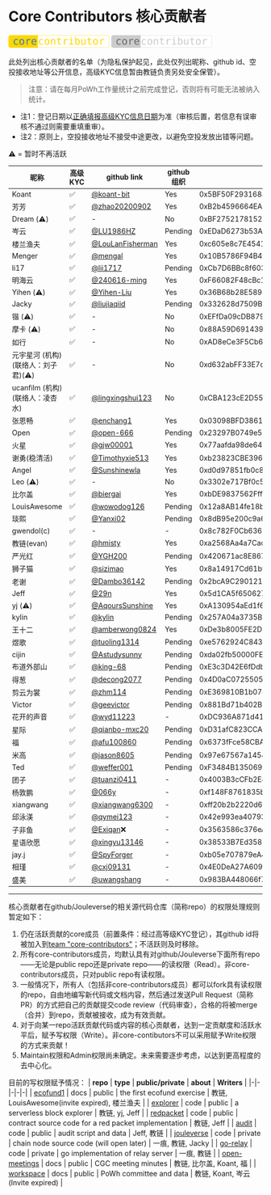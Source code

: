 # Core Contributors 核心贡献者

<img width="200px" src="core-contributor.svg" alt="core"> <img width="200px" src="core-contributor-inactive.svg" alt="core">

此处列出核心贡献者的名单（为隐私保护起见，此处仅列出昵称、github id、空投接收地址等公开信息，高级KYC信息暂由教链负责另处安全保管）。

> 注意：请在每月PoWh工作量统计之前完成登记，否则将有可能无法被纳入统计。

* 注1：登记日期以[正确填报高级KYC信息日期](https://docs.qq.com/form/page/DTHBITWl4dGdRQlVo)为准（审核后置，若信息有误审核不通过则需要重填重审）。
* 注2：原则上，空投接收地址不接受中途更改，以避免空投发放出错等问题。

⚠️ = 暂时不再活跃

**昵称** | **高级KYC** | **github link** |  **github组织** | **空投接收地址** | **JNS域名** | **登记日期**
-|-|-|-|-|-|-
Koant | ✅ | [@koant-bit](https://github.com/koant-bit) | Yes | 0x5BF50F2931688F886F46f88D5CEEDE530bB92076 | bit.j | 2022/10/1 | 
芳芳 | ✅ | [@zhao20200902](https://github.com/zhao20200902) | Yes | 0xB2b4596664EA23cC4a871887b9A5CCE16FE8FD1e | fang.j | 2022/10/1
Dream (⚠️) | ✅ | - | No | 0xBF2752178152c9909C6E0Ac5538f771d7b1f2BAA | beta.j | 2022/10/1
岑云 | ✅ | [@LU1986HZ](https://github.com/LU1986HZ) | Pending | 0xEDaD6273b53A38f827407A43AfFf71B1F8dd3a22 | 1024.j | 2022/10/1
楼兰渔夫 | ✅ | [@LouLanFisherman](https://github.com/LouLanFisherman) | Yes | 0xc605e8c7E45410e598F835BE5E3e27a3Ed9c39Dd | china.j | 2022/10/1
Menger | ✅ | [@mengal](https://github.com/mengal) | Yes | 0x10B5786F94B46eACaDdB093C555FFf4bA567951f | menger.j | 2023/2/1
li17 | ✅ | [@lii1717](https://github.com/lii1717) | Pending | 0xCb7D6BBc8f6033b7acedB3F196535C5BB8A2623C | li17.j | 2023/2/1
明海云 | ✅ | [@240616-ming](https://github.com/240616-ming) | Yes | 0xF66082F48cBc11ac83Cdde11644f4Db2f363205a | 123.j | 2022/10/1
Yihen (⚠️) | ✅ | [@Yihen-Liu](https://github.com/Yihen-Liu) | Yes | 0x36B68b28E589e5eB41A6f22938054EA4bD82423D | seed.j | 2022/10/1
Jacky | ✅ | [@liujiaqiid](https://github.com/liujiaqiid) | Pending | 0x332628d7509B6eDfB8A90918a9664De56675e9Cf | - | 2022/10/1
锴 (⚠️) | ✅ | - | No | 0xEFfDa09cDB8794fFC998252b33e40F0C8ed094dB | 0xjustry.j | 2023/2/1
摩卡 (⚠️) | ✅ | - | No | 0x88A59D6914398FAEEAE2Fb9B50351f9373dEe1D6 | j.j | 2022/10/1
如行 | ✅ | - | No | 0xAD8eCe3F5Cb68CD9124e6B124B9985B41E7AdAf7 | hao.j | 2023/7/26
元宇星河 (机构) (联络人：刘子君)(⚠️) | ✅ | - | No | 0xd632abFF33E7dfcE2191713179eA63Be124EA0bb | yuanyuxinghe.j | 2023/7/26
ucanfilm (机构) (联络人：凌杏水) | ✅ | [@lingxingshui123](https://github.com/lingxingshui123) | No | 0xCBA123cE2D55fCBe5bdA1Fb1003D7192115023C5 | -- | 2023/7/26
张恩畅 | ✅ | [@enchang1](https://github.com/enchang1) | Yes | 0x03098BFD3861d998f14c62659B9bb2E4ecd89CE6 | dashu.j | 2023/7/26
Open | ✅ | [@open-666](https://github.com/open-666) | Pending | 0x23297B0749e51283d2424f8b4Fe1d472514B656a | 666.j | 2023/7/26
火星 | ✅ | [@gjw00001](https://github.com/gjw00001) | Yes | 0x77aafda98de6485419b3bc367216e6abb220efdc | mars.j | 2023/7/26
谢勇(稳清活) | ✅ | [@Timothyxie513](https://github.com/Timothyxie513) | Yes | 0xb23823CBE3962aed787fAfbc2a5B907c0F4d1489 | dao.j | 2023/7/30
Angel | ✅ | [@Sunshinewla](https://github.com/Sunshinewla) | Yes | 0xd0d97851fb0c8B69edcAbe58857D7514bF490f79 | angel.j | 2023/8/9
Leo (⚠️) | ✅ | - | No | 0x3302e717Bf0c589b55B3066CD02d2EeadfFE11E3 | -- | 2023/8/29
比尔盖 | ✅ | [@biergai](https://github.com/biergai) | Yes | 0xbDE9837562Ffff60aDE0f075ef0f2d71aA09Fa88 | link.j | 2023/10/13
LouisAwesome | ✅ | [@wowodog126](https://github.com/wowodog126) | Pending | 0x12a8AB14fe18b464f2286470a85223efcec52ad9 | catdog.j |2024/1/20
琰熙 | ✅ | [@Yanxi02](https://github.com/Yanxi02) | Pending | 0x8dB95e200c9a667Dc541C98f755CB5606d56F53c | aibao.j | 2024/1/21 | 
gwendol(c) | ✅ | - | - | 0x8c782F0Cb636587Cf05CeD8f77Fa6a28C67c4CA9 | gwendol.j | 2024/1/23
教链(evan) | ✅ | [@hmisty](https://github.com/hmisty) |  Yes | 0xa2568Aa4a7Caca2E5E1B541C7Bfa048A43b2F9eB | evan.j | 2022/10/1
严光红 | ✅ | [@YGH200](https://github.com/240616-ming) | Pending | 0x420671ac8E8674b1032aE6e7ee7E0325E139FfA3 | ygh.j | 2024/1/30
狮子猫 | ✅ | [@sizimao](https://github.com/sizimao) | Yes | 0x8a14917Cd61bf71eae8E33e1E620c40471B62422 | sizimao.j | 2024/1/30 | 
老谢 | ✅ | [@Dambo36142](https://github.com/Dambo36142) | Pending | 0x2bcA9C2901213448Fc6Fe17fadD2E72714150AdC | dambo.j | 2024/1/30
Jeff | ✅ | [@29n](https://github.com/29n) | Yes | 0x5d1CA5f6506272A81BEdB830a47981ad73eE21BB | 1688.j | 2024/1/31
yj (⚠️) | ✅ | [@AqoursSunshine](https://github.com/AqoursSunshine) | Yes | 0xA130954aEd1f6aF433844A1F41A871f96B1f1B2D | being.j | 2024/2/2
kylin | ✅ | [@kylin](https://github.com/kylin) | Pending | 0x257A04a3735BAa01f51627B01Fe2f879eb71BC42 | 22222.j | 2024/2/4
王十二 | ✅ | [@amberwong0824](https://github.com/amberwong0824) | Yes | 0xDe3b8005FE2D6Cca42827d1791dE2038a876EcA1 | wallet.j | 2024/2/4
煜歌 | ✅ | [@tuoling1314](https://github.com/tuoling1314) | Pending | 0xe5762924C843269E6E3F39F621D6e7127f95eEA2 | sos.j | 2024/2/5
cijin | ✅ | [@Astudysunny](https://github.com/Astudysunny) | Pending | 0xda02fb50000FE64C2ca5374E7b515611A5DBeC9d | news.j | 2024/2/7
布道外部山 | ✅ | [@king-68](https://github.com/king-68) | Pending | 0xE3c3D42E6fDdb3aA42bE76b793F5cD0d747c7286 | firesea.j | 2024/2/18
得葱 | ✅ | [@decong2077](https://github.com/decong2077) | Pending | 0x4D0aC0725505Ac773AF111c6031D4B72dC8BF47e | dell.j | 2024/2/18
剪云为裳 | ✅ | [@zhm114](https://github.com/zhm114) | Pending | 0xE369810B1b07d0b82F702667429c3842905C14FF | lilei855x.j | 2024/3/2
Victor | ✅ | [@geevictor](https://github.com/geevictor) | Pending | 0x881Bd71b402B1735550e2941a29Fc6D9Fe4a07F3 | lulu.j | 2024/3/3
花开的声音 | ✅ | [@wyd11223](https://github.com/wyd11223) | - | 0xDC936A871d411Ffa2122A585EAC678055cb8b954 | g.j | 2024/3/9
星际 | ✅ | [@qianbo-mxc20](https://github.com/qianbo-mxc20) | Pending | 0xD31afC823CCAdb16599A4BaeF6fd5898c738A785 | xingji.j | 2024/3/12
福 | ✅ | [@afu100860](https://github.com/afu100860) | Pending | 0x6373fFce58CBAa7Ed1f3d1721965A86b97a25B82 | as.j | 2024/3/14
米高 | ✅ | [@jason8605](https://github.com/jason8605) | Pending | 0x97e67567a1454fcec8a7e95c970a8670da0233f3 | vibe.j | 2024/3/14
Ted | ✅ | [@weffer001](https://github.com/weffer001) | Pending | 0xF3484B135069D0e0519c7A9763a2d2e9FF85f39c | focus.j | 2024/3/21
团子 | ✅ | [@tuanzi0411](https://github.com/tuanzi0411) | - | 0x4003B3cCFb2E80B9ce8924d4e792557D6c727418 | wang0411.j | 2024/3/24
杨敦鹏 | ✅ | [@066y](https://github.com/066y) | - | 0xf148F8761835be4876751b1415e738953dd7dB70 | yang066.j | 2024/3/26
xiangwang | ✅ | [@xiangwang6300](https://github.com/xiangwang6300) | - | 0xff20b2b2220d620ee8efa62f91ad9f0d6edf34b6 | wangxiang6300.j | 2024/3/29
邱泳渼 | ✅ | [@qymei123](https://github.com/qymei123) | - | 0x42e993ea40793434c617e0dee83021137d2fcf8d | miumiu.j | 2024/3/31
子非鱼 | ✅ | [@Exiqan](https://github.com/Exiqan)❌ | - | 0x3563586c376eA25cCA7aD86C73F1E4F6143a748a | cx.j | 2024/3/31
星语欣愿 | ✅ | [@xingyu13146](https://github.com/xingyu13146) | - | 0x38533B7Ed35859f3b48705AF2B5DF8DeD9AB6f25 | ryo3388.j | 2024/3/31
jay.j | ✅ | [@SpyForger](https://github.com/SpyForger) | - | 0xb05e707879eA4ecD09392A7c78C05aA76f4c86E3 | jay.j | 2024/4/19
相瑾 | ✅ | [@cxj09131](https://github.com/cxj09131) | - | 0x4E0DeA27A60937f7370A6d548E6aC48Ad50aFbD1 | cxj66.j | 2024/5/20
盛美 | ✅ | [@uwangshang](https://github.com/uwangshang) | - | 0x983BA448066f7d055224a9641aD48698E3593265 | --- | 2024/6/23

---

核心贡献者在github/Jouleverse的相关源代码仓库（简称repo）的权限处理规则暂定如下：
1. 仍在活跃贡献的core成员（前置条件：经过高等级KYC登记），其github id将被加入到[team "core-contributors"](https://github.com/orgs/Jouleverse/teams/core-contributors/members)；不活跃则及时移除。
2. 所有core-contributors成员，均默认具有对github/Jouleverse下面所有repo——无论是public repo还是private repo——的读权限（Read）。非core-contributors成员，只对public repo有读权限。
3. 一般情况下，所有人（包括非core-contributors成员）都可以fork具有读权限的repo，自由地编写新代码或文档内容，然后通过发送Pull Request（简称PR）的方式把自己的贡献提交code review（代码审查），合格的将被merge（合并）到repo，贡献被接收，成为有效贡献。
4. 对于向某一repo活跃贡献代码或内容的核心贡献者，达到一定贡献度和活跃水平后，赋予写权限（Write）。非core-contibutors不可以采用赋予Write权限的方式来贡献！
5. Maintain权限和Admin权限尚未确定。未来需要逐步考虑，以达到更高程度的去中心化。

目前的写权限赋予情况：
| **repo** | **type** | **public/private** | **about** | **Writers** |
|-|-|-|-|-|
| [ecofund1](https://github.com/Jouleverse/ecofund1) | docs | public | the first ecofund exercise | 教链, LouisAwesome(invite expired), 楼兰渔夫 |
| [explorer](https://github.com/Jouleverse/explorer) | code | public | a serverless block explorer | 教链, yj, Jeff |
| [redpacket](https://github.com/Jouleverse/redpacket) | code | public | contract source code for a red packet implementation | 教链, Jeff |
| [audit](https://github.com/Jouleverse/audit) | code | public | audit script and data | Jeff, 教链 |
| [jouleverse](https://github.com/Jouleverse/jouleverse) | code | private | chain node source code (will open later) | 一痕, 教链, Jacky |
| [go-relay](https://github.com/Jouleverse/go-relay) | code | private | go implementation of relay server | 一痕, 教链 |
| [open-meetings](https://github.com/Jouleverse/open-meetings) | docs | public | CGC meeting minutes | 教链, 比尔盖, Koant, 福 |
| [workspace](https://github.com/Jouleverse/workspace) | docs | public | PoWh committee and data | 教链, Koant, 岑云(Invite expired) |
